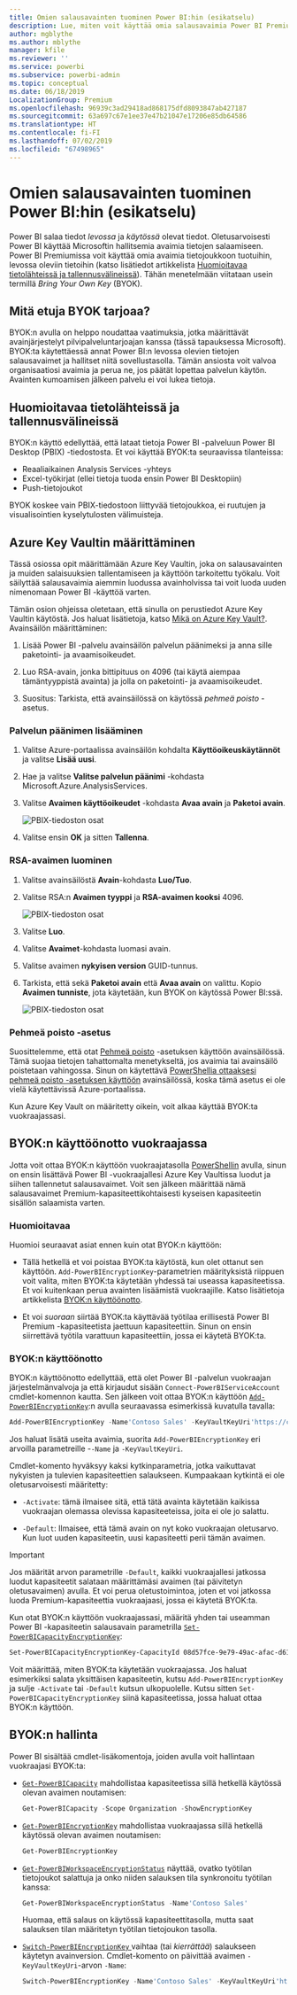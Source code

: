 ```yaml
---
title: Omien salausavainten tuominen Power BI:hin (esikatselu)
description: Lue, miten voit käyttää omia salausavaimia Power BI Premiumissa.
author: mgblythe
ms.author: mblythe
manager: kfile
ms.reviewer: ''
ms.service: powerbi
ms.subservice: powerbi-admin
ms.topic: conceptual
ms.date: 06/18/2019
LocalizationGroup: Premium
ms.openlocfilehash: 96939c3ad29418ad868175dfd8093847ab427187
ms.sourcegitcommit: 63a697c67e1ee37e47b21047e17206e85db64586
ms.translationtype: HT
ms.contentlocale: fi-FI
ms.lasthandoff: 07/02/2019
ms.locfileid: "67498965"
---
```

# <a name="bring-your-own-encryption-keys-for-power-bi-preview"></a>Omien salausavainten tuominen Power BI:hin (esikatselu)

Power BI salaa tiedot _levossa_ ja _käytössä_ olevat tiedot. Oletusarvoisesti Power BI käyttää Microsoftin hallitsemia avaimia tietojen salaamiseen. Power BI Premiumissa voit käyttää omia avaimia tietojoukkoon tuotuihin, levossa oleviin tietoihin (katso lisätiedot artikkelista [Huomioitavaa tietolähteissä ja tallennusvälineissä](#data-source-and-storage-considerations)). Tähän menetelmään viitataan usein termillä _Bring Your Own Key_ (BYOK).

## <a name="why-use-byok"></a>Mitä etuja BYOK tarjoaa?

BYOK:n avulla on helppo noudattaa vaatimuksia, jotka määrittävät avainjärjestelyt pilvipalveluntarjoajan kanssa (tässä tapauksessa Microsoft). BYOK:ta käytettäessä annat Power BI:n levossa olevien tietojen salausavaimet ja hallitset niitä sovellustasolla. Tämän ansiosta voit valvoa organisaatiosi avaimia ja perua ne, jos päätät lopettaa palvelun käytön. Avainten kumoamisen jälkeen palvelu ei voi lukea tietoja.

## <a name="data-source-and-storage-considerations"></a>Huomioitavaa tietolähteissä ja tallennusvälineissä

BYOK:n käyttö edellyttää, että lataat tietoja Power BI -palveluun Power BI Desktop (PBIX) -tiedostosta. Et voi käyttää BYOK:ta seuraavissa tilanteissa:

- Reaaliaikainen Analysis Services -yhteys
- Excel-työkirjat (ellei tietoja tuoda ensin Power BI Desktopiin)
- Push-tietojoukot

BYOK koskee vain PBIX-tiedostoon liittyvää tietojoukkoa, ei ruutujen ja visualisointien kyselytulosten välimuisteja.

## <a name="configure-azure-key-vault"></a>Azure Key Vaultin määrittäminen

Tässä osiossa opit määrittämään Azure Key Vaultin, joka on salausavainten ja muiden salaisuuksien tallentamiseen ja käyttöön tarkoitettu työkalu. Voit säilyttää salausavaimia aiemmin luodussa avainholvissa tai voit luoda uuden nimenomaan Power BI -käyttöä varten.

Tämän osion ohjeissa oletetaan, että sinulla on perustiedot Azure Key Vaultin käytöstä. Jos haluat lisätietoja, katso [Mikä on Azure Key Vault?](/azure/key-vault/key-vault-whatis). Avainsäilön määrittäminen:

1. Lisää Power BI -palvelu avainsäilön palvelun päänimeksi ja anna sille paketointi- ja avaamisoikeudet.

1. Luo RSA-avain, jonka bittipituus on 4096 (tai käytä aiempaa tämäntyyppistä avainta) ja jolla on paketointi- ja avaamisoikeudet.

1. Suositus: Tarkista, että avainsäilössä on käytössä _pehmeä poisto_ -asetus.

### <a name="add-the-service-principal"></a>Palvelun päänimen lisääminen

1. Valitse Azure-portaalissa avainsäilön kohdalta **Käyttöoikeuskäytännöt** ja valitse **Lisää uusi**.

1. Hae ja valitse **Valitse palvelun päänimi** -kohdasta Microsoft.Azure.AnalysisServices.

1. Valitse **Avaimen käyttöoikeudet** -kohdasta **Avaa avain** ja **Paketoi avain**.

    ![PBIX-tiedoston osat](media/service-encryption-byok/service-principal.png)

1. Valitse ensin **OK** ja sitten **Tallenna**.

### <a name="create-an-rsa-key"></a>RSA-avaimen luominen

1. Valitse avainsäilöstä **Avain**-kohdasta **Luo/Tuo**.

1. Valitse RSA:n **Avaimen tyyppi** ja **RSA-avaimen kooksi** 4096.

    ![PBIX-tiedoston osat](media/service-encryption-byok/create-rsa-key.png)

1. Valitse **Luo**.

1. Valitse **Avaimet**-kohdasta luomasi avain.

1. Valitse avaimen **nykyisen version** GUID-tunnus.

1. Tarkista, että sekä **Paketoi avain** että **Avaa avain** on valittu. Kopio **Avaimen tunniste**, jota käytetään, kun BYOK on käytössä Power BI:ssä.

    ![PBIX-tiedoston osat](media/service-encryption-byok/key-properties.png)

### <a name="soft-delete-option"></a>Pehmeä poisto -asetus

Suosittelemme, että otat [Pehmeä poisto](/azure/key-vault/key-vault-ovw-soft-delete) -asetuksen käyttöön avainsäilössä. Tämä suojaa tietojen tahattomalta menetykseltä, jos avaimia tai avainsäilö poistetaan vahingossa. Sinun on käytettävä [PowerShellia ottaaksesi pehmeä poisto -asetuksen käyttöön](/azure/key-vault/key-vault-soft-delete-powershell) avainsäilössä, koska tämä asetus ei ole vielä käytettävissä Azure-portaalissa.

Kun Azure Key Vault on määritetty oikein, voit alkaa käyttää BYOK:ta vuokraajassasi.

## <a name="enable-byok-on-your-tenant"></a>BYOK:n käyttöönotto vuokraajassa

Jotta voit ottaa BYOK:n käyttöön vuokraajatasolla [PowerShellin](https://www.powershellgallery.com/packages/MicrosoftPowerBIMgmt.Admin) avulla, sinun on ensin lisättävä Power BI -vuokraajallesi Azure Key Vaultissa luodut ja siihen tallennetut salausavaimet. Voit sen jälkeen määrittää nämä salausavaimet Premium-kapasiteettikohtaisesti kyseisen kapasiteetin sisällön salaamista varten.

### <a name="important-considerations"></a>Huomioitavaa

Huomioi seuraavat asiat ennen kuin otat BYOK:n käyttöön:

- Tällä hetkellä et voi poistaa BYOK:ta käytöstä, kun olet ottanut sen käyttöön. `Add-PowerBIEncryptionKey`-parametrien määrityksistä riippuen voit valita, miten BYOK:ta käytetään yhdessä tai useassa kapasiteetissa. Et voi kuitenkaan perua avainten lisäämistä vuokraajille. Katso lisätietoja artikkelista [BYOK:n käyttöönotto](#enable-byok).

- Et voi _suoraan_ siirtää BYOK:ta käyttävää työtilaa erillisestä Power BI Premium -kapasiteetista jaettuun kapasiteettiin. Sinun on ensin siirrettävä työtila varattuun kapasiteettiin, jossa ei käytetä BYOK:ta.

### <a name="enable-byok"></a>BYOK:n käyttöönotto

BYOK:n käyttöönotto edellyttää, että olet Power BI -palvelun vuokraajan järjestelmänvalvoja ja että kirjaudut sisään `Connect-PowerBIServiceAccount` cmdlet-komennon kautta. Sen jälkeen voit ottaa BYOK:n käyttöön [`Add-PowerBIEncryptionKey`](/powershell/module/microsoftpowerbimgmt.admin/Add-PowerBIEncryptionKey):n avulla seuraavassa esimerkissä kuvatulla tavalla:

```powershell
Add-PowerBIEncryptionKey -Name'Contoso Sales' -KeyVaultKeyUri'https://contoso-vault2.vault.azure.net/keys/ContosoKeyVault/b2ab4ba1c7b341eea5ecaaa2wb54c4d2'
```

Jos haluat lisätä useita avaimia, suorita `Add-PowerBIEncryptionKey` eri arvoilla parametreille -`-Name` ja `-KeyVaultKeyUri`. 

Cmdlet-komento hyväksyy kaksi kytkinparametria, jotka vaikuttavat nykyisten ja tulevien kapasiteettien salaukseen. Kumpaakaan kytkintä ei ole oletusarvoisesti määritetty:

- `-Activate`: tämä ilmaisee sitä, että tätä avainta käytetään kaikissa vuokraajan olemassa olevissa kapasiteeteissa, joita ei ole jo salattu.

- `-Default`: Ilmaisee, että tämä avain on nyt koko vuokraajan oletusarvo. Kun luot uuden kapasiteetin, uusi kapasiteetti perii tämän avaimen.

> [!IMPORTANT]
> Jos määrität arvon parametrille `-Default`, kaikki vuokraajallesi jatkossa luodut kapasiteetit salataan määrittämäsi avaimen (tai päivitetyn oletusavaimen) avulla. Et voi perua oletustoimintoa, joten et voi jatkossa luoda Premium-kapasiteettia vuokraajaasi, jossa ei käytetä BYOK:ta.

Kun otat BYOK:n käyttöön vuokraajassasi, määritä yhden tai useamman Power BI -kapasiteetin salausavain parametrilla [`Set-PowerBICapacityEncryptionKey`](/powershell/module/microsoftpowerbimgmt.admin/set-powerbicapacityencryptionkey):

```powershell
Set-PowerBICapacityEncryptionKey-CapacityId 08d57fce-9e79-49ac-afac-d61765f97f6f -KeyName 'Contoso Sales'
```

Voit määrittää, miten BYOK:ta käytetään vuokraajassa. Jos haluat esimerkiksi salata yksittäisen kapasiteetin, kutsu `Add-PowerBIEncryptionKey` ja sulje `-Activate` tai `-Default` kutsun ulkopuolelle. Kutsu sitten `Set-PowerBICapacityEncryptionKey` siinä kapasiteetissa, jossa haluat ottaa BYOK:n käyttöön.

## <a name="manage-byok"></a>BYOK:n hallinta

Power BI sisältää cmdlet-lisäkomentoja, joiden avulla voit hallintaan vuokraajasi BYOK:ta:

- [`Get-PowerBICapacity`](/powershell/module/microsoftpowerbimgmt.capacities/get-powerbicapacity) mahdollistaa kapasiteetissa sillä hetkellä käytössä olevan avaimen noutamisen:

    ```powershell
    Get-PowerBICapacity -Scope Organization -ShowEncryptionKey
    ```

- [`Get-PowerBIEncryptionKey`](/powershell/module/microsoftpowerbimgmt.admin/get-powerbiencryptionkey) mahdollistaa vuokraajassa sillä hetkellä käytössä olevan avaimen noutamisen:

    ```powershell
    Get-PowerBIEncryptionKey
    ```

- [`Get-PowerBIWorkspaceEncryptionStatus`](/powershell/module/microsoftpowerbimgmt.admin/get-powerbiworkspaceencryptionstatus) näyttää, ovatko työtilan tietojoukot salattuja ja onko niiden salauksen tila synkronoitu työtilan kanssa:

    ```powershell
    Get-PowerBIWorkspaceEncryptionStatus -Name'Contoso Sales'
    ```

    Huomaa, että salaus on käytössä kapasiteettitasolla, mutta saat salauksen tilan määritetyn työtilan tietojoukon tasolla.

- [ `Switch-PowerBIEncryptionKey` ](/powershell/module/microsoftpowerbimgmt.admin/switch-powerbiencryptionkey) vaihtaa (tai _kierrättää_) salaukseen käytetyn avainversion. Cmdlet-komento on päivittää avaimen `-KeyVaultKeyUri`-arvon `-Name`:

    ```powershell
    Switch-PowerBIEncryptionKey -Name'Contoso Sales' -KeyVaultKeyUri'https://contoso-vault2.vault.azure.net/keys/ContosoKeyVault/b2ab4ba1c7b341eea5ecaaa2wb54c4d2'
    ```
